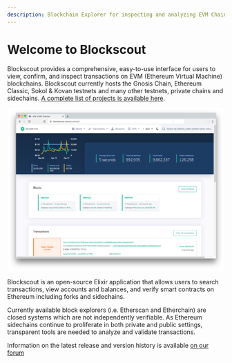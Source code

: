 ```yaml
---
description: Blockchain Explorer for inspecting and analyzing EVM Chains.
---
```


# Welcome to Blockscout

Blockscout provides a comprehensive, easy-to-use interface for users to view, confirm, and inspect transactions on EVM (Ethereum Virtual Machine) blockchains. Blockscout currently hosts the Gnosis Chain, Ethereum Classic, Sokol & Kovan testnets and many other testnets, private chains and sidechains. [A complete list of projects is available here](for-projects/supported-projects.md).

![xDai Chain BlockScout Instance](.gitbook/assets/xdai-blockscout.png)

Blockscout is an open-source Elixir application that allows users to search transactions, view accounts and balances, and verify smart contracts on Ethereum including forks and sidechains.

Currently available block explorers (i.e. Etherscan and Etherchain) are closed systems which are not independently verifiable. As Ethereum sidechains continue to proliferate in both private and public settings, transparent tools are needed to analyze and validate transactions.

Information on the latest release and version history is available [on our forum](https://forum.poa.network/c/blockscout/releases)

